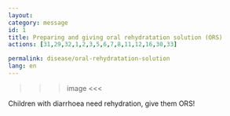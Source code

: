 ```yaml
---
layout: 
category: message
id: 1 
title: Preparing and giving oral rehydratation solution (ORS)
actions: [31,29,32,1,2,3,5,6,7,8,11,12,16,30,33]

permalink: disease/oral-rehydratation-solution
lang: en
---
```


>>> image <<<

Children with diarrhoea need rehydration, give them ORS!
